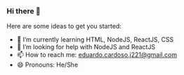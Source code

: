 ### Hi there 👋

Here are some ideas to get you started:

- 🌱 I’m currently learning HTML, NodeJS, ReactJS, CSS
- 🤔 I’m looking for help with NodeJS and ReactJS
- 📫 How to reach me: eduardo.cardoso.j221@gmail.com
- 😄 Pronouns: He/She

